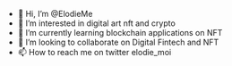 - 👋 Hi, I’m @ElodieMe
- 👀 I’m interested in digital art nft and crypto
- 🌱 I’m currently learning blockchain applications on NFT
- 💞️ I’m looking to collaborate on Digital Fintech and NFT
- 📫 How to reach me on twitter elodie_moi


<!---
ElodieMe/ElodieMe is a ✨ special ✨ repository because its `README.md` (this file) appears on your GitHub profile.
You can click the Preview link to take a look at your changes.
--->
